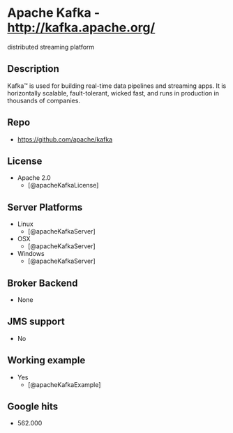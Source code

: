 # Apache Kafka - http://kafka.apache.org/
distributed streaming platform


## Description
Kafka™ is used for building real-time data pipelines and streaming apps. It is horizontally scalable, fault-tolerant, wicked fast, and runs in production in thousands of companies.


## Repo
- https://github.com/apache/kafka


## License
- Apache 2.0
    - [@apacheKafkaLicense]


## Server Platforms
- Linux
    - [@apacheKafkaServer]
- OSX
    - [@apacheKafkaServer]
- Windows
    - [@apacheKafkaServer]


## Broker Backend
- None


## JMS support
- No


## Working example
- Yes
    - [@apacheKafkaExample]


## Google hits
- 562.000
